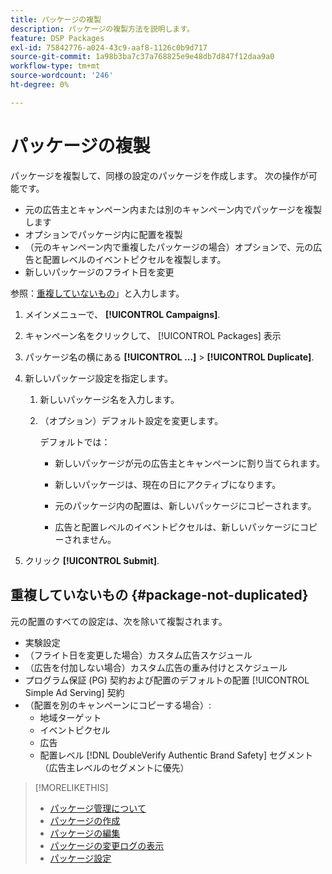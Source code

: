 ```yaml
---
title: パッケージの複製
description: パッケージの複製方法を説明します。
feature: DSP Packages
exl-id: 75842776-a024-43c9-aaf8-1126c0b9d717
source-git-commit: 1a98b3ba7c37a768825e9e48db7d847f12daa9a0
workflow-type: tm+mt
source-wordcount: '246'
ht-degree: 0%

---
```


# パッケージの複製

パッケージを複製して、同様の設定のパッケージを作成します。 次の操作が可能です。

* 元の広告主とキャンペーン内または別のキャンペーン内でパッケージを複製します
* オプションでパッケージ内に配置を複製
* （元のキャンペーン内で重複したパッケージの場合）オプションで、元の広告と配置レベルのイベントピクセルを複製します。
* 新しいパッケージのフライト日を変更

参照：[重複していないもの](#package-not-duplicated)」と入力します。

1. メインメニューで、 **[!UICONTROL Campaigns]**.

1. キャンペーン名をクリックして、 [!UICONTROL Packages] 表示

1. パッケージ名の横にある  **[!UICONTROL ...]** > **[!UICONTROL Duplicate]**.

1. 新しいパッケージ設定を指定します。

   1. 新しいパッケージ名を入力します。

   1. （オプション）デフォルト設定を変更します。

      デフォルトでは：

      * 新しいパッケージが元の広告主とキャンペーンに割り当てられます。

      * 新しいパッケージは、現在の日にアクティブになります。<!-- and the flight continues for NN  days. -->

      * 元のパッケージ内の配置は、新しいパッケージにコピーされます。

      * 広告と配置レベルのイベントピクセルは、新しいパッケージにコピーされません。

1. クリック **[!UICONTROL Submit]**.

## 重複していないもの {#package-not-duplicated}

元の配置のすべての設定は、次を除いて複製されます。

* 実験設定
* （フライト日を変更した場合）カスタム広告スケジュール
* （広告を付加しない場合）カスタム広告の重み付けとスケジュール
* プログラム保証 (PG) 契約および配置のデフォルトの配置 [!UICONTROL Simple Ad Serving] 契約
* （配置を別のキャンペーンにコピーする場合）:
   * 地域ターゲット
   * イベントピクセル
   * 広告
   * 配置レベル [!DNL DoubleVerify Authentic Brand Safety] セグメント（広告主レベルのセグメントに優先）

>[!MORELIKETHIS]
>
>* [パッケージ管理について](package-about.md)
>* [パッケージの作成](package-create.md)
>* [パッケージの編集](package-edit.md)
>* [パッケージの変更ログの表示](package-change-log.md)
>* [パッケージ設定](package-settings.md)

